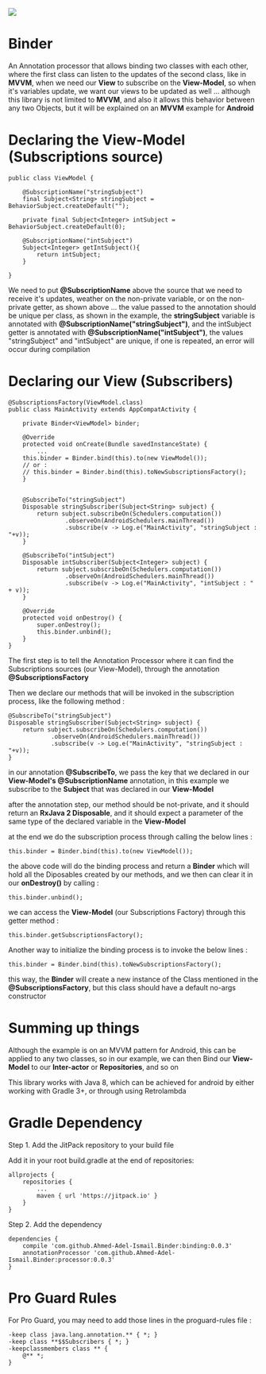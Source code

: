 [![](https://jitpack.io/v/Ahmed-Adel-Ismail/Binder.svg)](https://jitpack.io/#Ahmed-Adel-Ismail/Binder)

# Binder
An Annotation processor that allows binding two classes with each other, where the first class can listen to the updates of the second class, like in <b>MVVM</b>, when we need our <b>View</b> to subscribe on the <b>View-Model</b>, so when it's variables update, we want our views to be updated as well ... although this library is not limited to <b>MVVM</b>, and also it allows this behavior between any two Objects, but it will be explained on an <b>MVVM</b> example for <b>Android</b> 

# Declaring the View-Model (Subscriptions source)

    public class ViewModel {

        @SubscriptionName("stringSubject")
        final Subject<String> stringSubject = BehaviorSubject.createDefault("");
        
        private final Subject<Integer> intSubject = BehaviorSubject.createDefault(0);

        @SubscriptionName("intSubject")
        Subject<Integer> getIntSubject(){
            return intSubject;
        }

    }

We need to put <b>@SubscriptionName</b> above the source that we need to receive it's updates, weather on the non-private variable, or on the non-private getter, as shown above ... the value passed to the annotation should be unique per class, as shown in the example, the <b>stringSubject</b> variable is annotated with <b>@SubscriptionName("stringSubject")</b>, and the intSubject getter is annotated with <b>@SubscriptionName("intSubject")</b>, the values "stringSubject" and "intSubject" are unique, if one is repeated, an error will occur during compilation

# Declaring our View (Subscribers)

    @SubscriptionsFactory(ViewModel.class)
    public class MainActivity extends AppCompatActivity {

        private Binder<ViewModel> binder;

        @Override
        protected void onCreate(Bundle savedInstanceState) {
            ...
		this.binder = Binder.bind(this).to(new ViewModel());
		// or :
		// this.binder = Binder.bind(this).toNewSubscriptionsFactory();
        }


        @SubscribeTo("stringSubject")
        Disposable stringSubscriber(Subject<String> subject) {
            return subject.subscribeOn(Schedulers.computation())
                    .observeOn(AndroidSchedulers.mainThread())
                    .subscribe(v -> Log.e("MainActivity", "stringSubject : "+v));
        }

        @SubscribeTo("intSubject")
        Disposable intSubscriber(Subject<Integer> subject) {
            return subject.subscribeOn(Schedulers.computation())
                    .observeOn(AndroidSchedulers.mainThread())
                    .subscribe(v -> Log.e("MainActivity", "intSubject : " + v));
        }

        @Override
        protected void onDestroy() {
            super.onDestroy();
            this.binder.unbind();
        }
    }

The first step is to tell the Annotation Processor where it can find the Subscriptions sources (our View-Model), through the annotation <b>@SubscriptionsFactory</b>

Then we declare our methods that will be invoked in the subscription process, like the following method :

    @SubscribeTo("stringSubject")
    Disposable stringSubscriber(Subject<String> subject) {
        return subject.subscribeOn(Schedulers.computation())
                .observeOn(AndroidSchedulers.mainThread())
                .subscribe(v -> Log.e("MainActivity", "stringSubject : "+v));
    }
    
in our annotation <b>@SubscribeTo</b>, we pass the key that we declared in our <b>View-Model's @SubscriptionName</b> annotation, in this example we subscribe to the <b>Subject<String></b> that was declared in our <b>View-Model</b>
    
after the annotation step, our method should be not-private, and it should return an <b>RxJava 2 Disposable</b>, and it should expect a parameter of the same type of the declared variable in the <b>View-Model</b>

at the end we do the subscription process through calling the below lines :

    this.binder = Binder.bind(this).to(new ViewModel());

the above code will do the binding process and return a <b>Binder</b> which will hold all the Diposables created by our methods, and we then can clear it in our <b>onDestroy()</b> by calling :

	this.binder.unbind();

we can access the <b>View-Model</b> (our Subscriptions Factory) through this getter method :

	this.binder.getSubscriptionsFactory();


Another way to initialize the binding process is to invoke the below lines :

    this.binder = Binder.bind(this).toNewSubscriptionsFactory();

this way, the <b>Binder</b> will create a new instance of the Class mentioned in the <b>@SubscriptionsFactory</b>, but this class should have a default no-args constructor

# Summing up things

Although the example is on an MVVM pattern for Android, this can be applied to any two classes, so in our example, we can then Bind our <b>View-Model</b> to our <b>Inter-actor</b> or <b>Repositories</b>, and so on
    
This library works with Java 8, which can be achieved for android by either working with Gradle 3+, or through using Retrolambda

# Gradle Dependency

Step 1. Add the JitPack repository to your build file

Add it in your root build.gradle at the end of repositories:

	allprojects {
		repositories {
			...
			maven { url 'https://jitpack.io' }
		}
	}

Step 2. Add the dependency

	dependencies {
	    compile 'com.github.Ahmed-Adel-Ismail.Binder:binding:0.0.3'
        annotationProcessor 'com.github.Ahmed-Adel-Ismail.Binder:processor:0.0.3'
	}
	
# Pro Guard Rules 

For Pro Guard, you may need to add those lines in the proguard-rules file :
	
	-keep class java.lang.annotation.** { *; }
	-keep class **$$Subscribers { *; }
	-keepclassmembers class ** {
  		@** *;
	}
	
